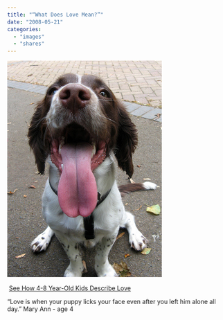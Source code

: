 ```yaml
---
title: "“What Does Love Mean?”"
date: "2008-05-21"
categories: 
  - "images"
  - "shares"
---
```


![](images/4wnP83SaF99frbnrpvfDTeni_400.jpg)

 [See How 4-8 Year-Old Kids Describe Love](http://www.redsofts.com/articles/read/298/49522/What_Does_Love_Mean_See_How_48_YearOld_Kids_Describe_Love.html)

“Love is when your puppy licks your face even after you left him alone all day.” Mary Ann - age 4
